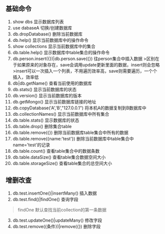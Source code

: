 ## 基础命令
  1. show dbs 显示数据库列表
  2. use dabaseA 切换/创建数据库
  3. db.dropDatabase() 删除当前数据库
  4. db.help() 显示当前数据库中的操作命令
  5. show collections 显示当前数据库中的集合
  6. db.table.help() 显示数据库中table集合的操作命令
  7. db.person.insert({})|db.person.save({}) 往person集合中插入数据
    >区别在于如果原来的对象存在，save会调用update更新里面的数据，insert则会忽略
    >insert可以一次插入一个列表，不用遍历效率高，save则需要遍历，一个个插入，效率低
  8. db|db.getName() 查看当前使用的数据库
  9. db.stats() 显示当前数据库的状态
  10. db.version() 显示当前数据库的版本
  11. db.getMongo() 显示当前数据库链接的地址
  12. db.copyDatabase('A','B',"127.0.0.1") 将本机A的数据复制到B数据库中
  13. db.collectionNames() 显示当前数据库中所有集合
  14. db.table.stats() 显示数据库的状态
  15. db.table.drop() 删除集合table
  16. db.table.remove({}) 删除当前数据库table集合中所有的数据
  17. db.table.remove({name:'test'}) 删除当前数据库中table集合中name='test'的记录
  18. db.table.count() 查看table集合中的数据条数
  19. db.table.dataSize() 查看table集合数据空间大小
  20. db.table.storageSize() 查看table集合的总空间大小
## 增删改查
  1. db.test.insertOne()|insertMany() 插入数据
  2. db.test.find()|findOne() 查询字段
   > findOne 默认查找当前collection的第一条数据
  3. db.test.updateOne()|updateMany() 修改字段
  4. db.test.remove({条件})|remove({}) 删除字段